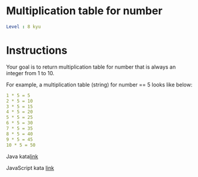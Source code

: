 # Multiplication table for number

```yaml
Level : 8 kyu
```



# Instructions
Your goal is to return multiplication table for number that is always an integer from 1 to 10.

For example, a multiplication table (string) for number == 5 looks like below:

```yaml
1 * 5 = 5
2 * 5 = 10
3 * 5 = 15
4 * 5 = 20
5 * 5 = 25
6 * 5 = 30
7 * 5 = 35
8 * 5 = 40
9 * 5 = 45
10 * 5 = 50
```

Java kata[link](https://www.codewars.com/kata/5a2fd38b55519ed98f0000ce/train/java)

JavaScript kata [link](https://www.codewars.com/kata/5a2fd38b55519ed98f0000ce/train/javascript)